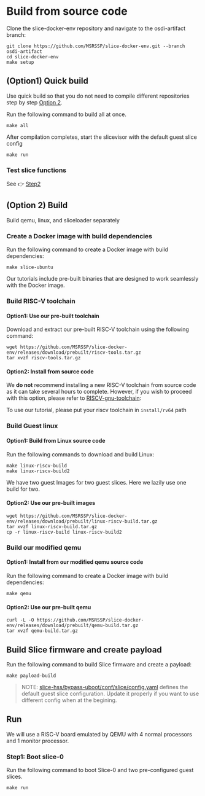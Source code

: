 # Build from source code

Clone the slice-docker-env repository and navigate to the osdi-artifact branch:

```
git clone https://github.com/MSRSSP/slice-docker-env.git --branch osdi-artifact
cd slice-docker-env
make setup
```

## (Option1) Quick build

Use quick build so that you do not need to compile different repositories step by step [Option 2](#option-2-build).

Run the following command to build all at once.
```
make all
```

After compilation completes, start the slicevisor with the default guest slice config
```
make run
```

### Test slice functions

See :point_right: [Step2](quick-start.md#)

## (Option 2) Build
Build qemu, linux, and sliceloader separately

### Create a Docker image with build dependencies
Run the following command to create a Docker image with build dependencies:

```
make slice-ubuntu
```

Our tutorials include pre-built binaries that are designed to work seamlessly with the Docker image.

### Build RISC-V toolchain

#### Option1: Use our pre-built toolchain

Download and extract our pre-built RISC-V toolchain using the following command:

```
wget https://github.com/MSRSSP/slice-docker-env/releases/download/prebuilt/riscv-tools.tar.gz
tar xvzf riscv-tools.tar.gz
```

#### Option2: Install from source code

We **do not** recommend installing a new RISC-V toolchain from source code as it
can take several hours to complete. However, if you wish to proceed with this
option, please refer to [RISCV-gnu-toolchain](https://github.com/riscv/riscv-gnu-toolchain):

To use our tutorial, please put your riscv toolchain in
`install/rv64` path


### Build Guest linux

#### Option1: Build from Linux source code

Run the following commands to download and build Linux:

```
make linux-riscv-build
make linux-riscv-build2
```

We have two guest Images for two guest slices. Here we lazily use one build for two.

#### Option2: Use our pre-built images

```
wget https://github.com/MSRSSP/slice-docker-env/releases/download/prebuilt/linux-riscv-build.tar.gz
tar xvzf linux-riscv-build.tar.gz
cp -r linux-riscv-build linux-riscv-build2
```

### Build our modified qemu

#### Option1: Install from our modified qemu source code

Run the following command to create a Docker image with build dependencies:

```
make qemu
```

#### Option2: Use our pre-built qemu

```
curl -L -O https://github.com/MSRSSP/slice-docker-env/releases/download/prebuilt/qemu-build.tar.gz
tar xvzf qemu-build.tar.gz
```

## Build Slice firmware and create payload

Run the following command to build Slice firmware and create a payload:

```
make payload-build
```

> NOTE: [slice-hss/bypass-uboot/conf/slice/config.yaml](slice-hss/bypass-uboot/conf/slice/config.yaml) defines the default guest slice configuration. Update it properly if you want to use different config when at the begining.

## Run
We will use a RISC-V board emulated by QEMU with 4 normal processors and 1 monitor processor. 

### Step1: Boot slice-0

Run the following command to boot Slice-0 and two pre-configured guest slices.

```
make run
```


